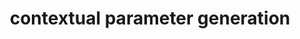 ---
layout: project
title: contextual parameter generation
description: enabling neural networks to better perform multi-task learning and more
img: /assets/img/contextual_parameter_generation.svg
---